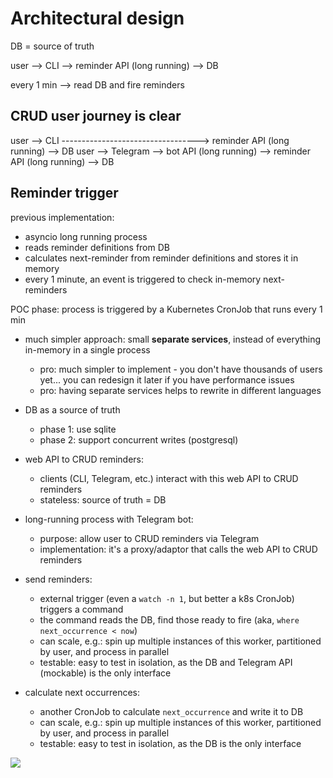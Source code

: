 # Architectural design

DB = source of truth

user --> CLI --> reminder API (long running) --> DB

every 1 min --> read DB and fire reminders

## CRUD user journey is clear

user --> CLI ----------------------------------> reminder API (long running) --> DB
user --> Telegram --> bot API (long running) --> reminder API (long running) --> DB

## Reminder trigger

previous implementation:

- asyncio long running process
- reads reminder definitions from DB
- calculates next-reminder from reminder definitions and stores it in memory
- every 1 minute, an event is triggered to check in-memory next-reminders

POC phase: process is triggered by a Kubernetes CronJob that runs every 1 min

- much simpler approach: small **separate services**, instead of everything in-memory in a single process

  - pro: much simpler to implement - you don't have thousands of users yet... you can redesign it later if you have performance issues
  - pro: having separate services helps to rewrite in different languages

- DB as a source of truth

  - phase 1: use sqlite
  - phase 2: support concurrent writes (postgresql)

- web API to CRUD reminders:

  - clients (CLI, Telegram, etc.) interact with this web API to CRUD reminders
  - stateless: source of truth = DB

- long-running process with Telegram bot:

  - purpose: allow user to CRUD reminders via Telegram
  - implementation: it's a proxy/adaptor that calls the web API to CRUD reminders

- send reminders:

  - external trigger (even a `watch -n 1`, but better a k8s CronJob) triggers a command
  - the command reads the DB, find those ready to fire (aka, `where next_occurrence < now`)
  - can scale, e.g.: spin up multiple instances of this worker, partitioned by user, and process in parallel
  - testable: easy to test in isolation, as the DB and Telegram API (mockable) is the only interface

- calculate next occurrences:
  - another CronJob to calculate `next_occurrence` and write it to DB
  - can scale, e.g.: spin up multiple instances of this worker, partitioned by user, and process in parallel
  - testable: easy to test in isolation, as the DB is the only interface

![][1]

<!-- External references -->

[1]: ./2024-01-07-141606-oye-architecture-overview.png
